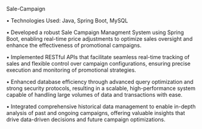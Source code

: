 
Sale-Campaign
  
• Technologies Used: Java, Spring Boot, MySQL

• Developed a robust Sale Campaign Managment System using Spring Boot, enabling real-time price adjustments to optimize sales oversight and enhance the effectiveness of promotional campaigns.

• Implemented RESTful APIs that facilitate seamless real-time tracking of sales and flexible control over campaign configurations, ensuring precise execution and monitoring of promotional strategies.

• Enhanced database efficiency through advanced query optimization and strong security protocols, resulting in a scalable, high-performance system capable of handling large volumes of data and transactions with ease.

• Integrated comprehensive historical data management to enable in-depth analysis of past and ongoing campaigns, offering valuable insights that drive data-driven decisions and future campaign optimizations.

